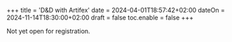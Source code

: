 +++
title = 'D&D with Artifex'
date = 2024-04-01T18:57:42+02:00
dateOn = 2024-11-14T18:30:00+02:00
draft = false
toc.enable = false
+++

Not yet open for registration.